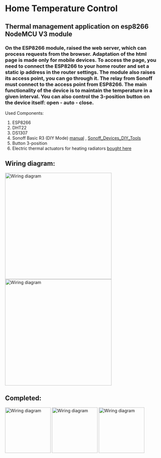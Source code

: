 # Home Temperature Control

## Thermal management application on esp8266 NodeMCU V3 module

### On the ESP8266 module, raised the web server, which can process requests from the browser. Adaptation of the html page is made only for mobile devices. To access the page, you need to connect the ESP8266 to your home router and set a static ip address in the router settings. The module also raises its access point, you can go through it. The relay from Sonoff must connect to the access point from ESP8266. The main functionality of the device is to maintain the temperature in a given interval. You can also control the 3-position button on the device itself: open - auto - close. 


Used Components: 
1. ESP8266
2. DHT22
3. DS1307
4. Sonoff Basic R3 (DIY Mode) [manual](https://sonoff.tech/uncategorized/basiczbr3/) , [Sonoff_Devices_DIY_Tools](https://github.com/itead/Sonoff_Devices_DIY_Tools)
5. Button 3-position
6. Electric thermal actuators for heating radiators [bought here](https://aliexpress.ru/item/1005003695755495.html?spm=a2g2w.orderdetail.0.0.61994aa6l1Ep1u&sku_id=12000026837565021)


## Wiring diagram:
<img src="https://thumb.cloud.mail.ru/weblink/thumb/xw1/Sbi3/brSmG86gL" alt="Wiring diagram" width="350" height="350"/>
<img src="https://thumb.cloud.mail.ru/weblink/thumb/xw1/uJVa/tJB8tkTuR" alt="Wiring diagram" width="350" height="350"/>

## Completed:
<img src="https://thumb.cloud.mail.ru/weblink/thumb/xw1/b8zU/J4Dqv3BDe" alt="Wiring diagram" height="150"/>
<img src="https://thumb.cloud.mail.ru/weblink/thumb/xw1/fNHe/wgmHKzXUH" alt="Wiring diagram" height="150"/>
<img src="https://thumb.cloud.mail.ru/weblink/thumb/xw1/7mxp/EgxGtMNyh" alt="Wiring diagram" height="150"/>
